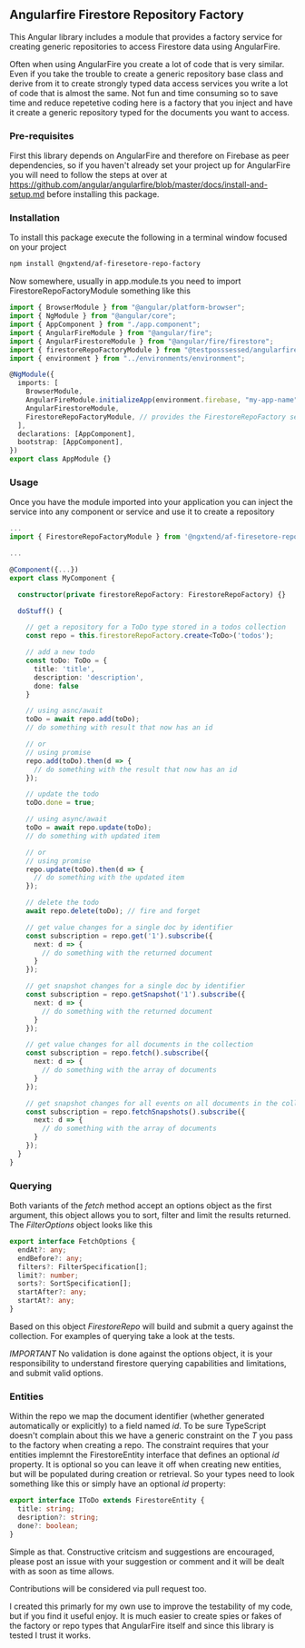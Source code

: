 ## Angularfire Firestore Repository Factory

This Angular library includes a module that provides a factory service for creating generic repositories to access Firestore data using AngularFire.

Often when using AngularFire you create a lot of code that is very similar. Even if you take the trouble to create a generic repository base class and derive from it to create strongly typed data access services you write a lot of code that is almost the same. Not fun and time consuming so to save time and reduce repetetive coding here is a factory that you inject and have it create a generic repository typed for the documents you want to access.

### Pre-requisites

First this library depends on AngularFire and therefore on Firebase as peer dependencies, so if you haven't already set your project up for AngularFire you will need to follow the steps at over at https://github.com/angular/angularfire/blob/master/docs/install-and-setup.md before installing this package.

### Installation

To install this package execute the following in a terminal window focused on your project

```bash
npm install @ngxtend/af-firesetore-repo-factory
```

Now somewhere, usually in app.module.ts you need to import FirestoreRepoFactoryModule something like this

```ts
import { BrowserModule } from "@angular/platform-browser";
import { NgModule } from "@angular/core";
import { AppComponent } from "./app.component";
import { AngularFireModule } from "@angular/fire";
import { AngularFirestoreModule } from "@angular/fire/firestore";
import { firestoreRepoFactoryModule } from "@testposssessed/angularfire-repo-factory"; // import the module
import { environment } from "../environments/environment";

@NgModule({
  imports: [
    BrowserModule,
    AngularFireModule.initializeApp(environment.firebase, "my-app-name"),
    AngularFirestoreModule,
    FirestoreRepoFactoryModule, // provides the FirestoreRepoFactory service
  ],
  declarations: [AppComponent],
  bootstrap: [AppComponent],
})
export class AppModule {}
```

### Usage

Once you have the module imported into your application you can inject the service into any component or service and use it to create a repository

```ts
...
import { FirestoreRepoFactoryModule } from '@ngxtend/af-firesetore-repo-factory';

...

@Component({...})
export class MyComponent {

  constructor(private firestoreRepoFactory: FirestoreRepoFactory) {}

  doStuff() {

    // get a repository for a ToDo type stored in a todos collection
    const repo = this.firestoreRepoFactory.create<ToDo>('todos');

    // add a new todo
    const toDo: ToDo = {
      title: 'title',
      description: 'description',
      done: false
    }

    // using asnc/await
    toDo = await repo.add(toDo);
    // do something with result that now has an id

    // or
    // using promise
    repo.add(toDo).then(d => {
      // do something with the result that now has an id
    });

    // update the todo
    toDo.done = true;

    // using async/await
    toDo = await repo.update(toDo);
    // do something with updated item

    // or
    // using promise
    repo.update(toDo).then(d => {
      // do something with the updated item
    });

    // delete the todo
    await repo.delete(toDo); // fire and forget

    // get value changes for a single doc by identifier
    const subscription = repo.get('1').subscribe({
      next: d => {
        // do something with the returned document
      }
    });

    // get snapshot changes for a single doc by identifier
    const subscription = repo.getSnapshot('1').subscribe({
      next: d => {
        // do something with the returned document
      }
    });

    // get value changes for all documents in the collection
    const subscription = repo.fetch().subscribe({
      next: d => {
        // do something with the array of documents
      }
    });

    // get snapshot changes for all events on all documents in the collection
    const subscription = repo.fetchSnapshots().subscribe({
      next: d => {
        // do something with the array of documents
      }
    });
  }
}
```

### Querying

Both variants of the _fetch_ method accept an options object as the first argument, this object allows you to sort, filter and limit the results returned. The _FilterOptions_ object looks like this

```ts
export interface FetchOptions {
  endAt?: any;
  endBefore?: any;
  filters?: FilterSpecification[];
  limit?: number;
  sorts?: SortSpecification[];
  startAfter?: any;
  startAt?: any;
}
```

Based on this object _FirestoreRepo_ will build and submit a query against the collection. For examples of querying take a look at the tests.

_IMPORTANT_ No validation is done against the options object, it is your responsibility to understand firestore querying capabilities and limitations, and submit valid options.

### Entities

Within the repo we map the document identifier (whether generated automatically or explicitly) to a field named _id_. To be sure TypeScript doesn't complain about this we have a generic constraint on the _T_ you pass to the factory when creating a repo. The constraint requires that your entities implemnt the FirestoreEntity interface that defines an optional _id_ property. It is optional so you can leave it off when creating new entities, but will be populated during creation or retrieval. So your types need to look something like this or simply have an optional _id_ property:

```ts
export interface IToDo extends FirestoreEntity {
  title: string;
  desription?: string;
  done?: boolean;
}
```

Simple as that. Constructive critcism and suggestions are encouraged, please post an issue with your suggestion or comment and it will be dealt with as soon as time allows.

Contributions will be considered via pull request too.

I created this primarly for my own use to improve the testability of my code, but if you find it useful enjoy. It is much easier to create spies or fakes of the factory or repo types that AngularFire itself and since this library is tested I trust it works.
